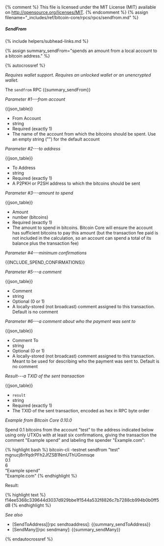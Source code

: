 {% comment %}
This file is licensed under the MIT License (MIT) available on
http://opensource.org/licenses/MIT.
{% endcomment %}
{% assign filename="_includes/ref/bitcoin-core/rpcs/rpcs/sendfrom.md" %}

##### SendFrom
{% include helpers/subhead-links.md %}

{% assign summary_sendFrom="spends an amount from a local account to a bitcoin address." %}

{% autocrossref %}

*Requires wallet support. Requires an unlocked wallet or an
unencrypted wallet.*

The `sendfrom` RPC {{summary_sendFrom}}

*Parameter #1---from account*

{{json_table}}

* From Account
* string
* Required (exactly 1)
* The name of the account from which the bitcoins should be spent.  Use an empty string ("") for the default account

*Parameter #2---to address*

{{json_table}}

* To Address
* string
* Required (exactly 1)
* A P2PKH or P2SH address to which the bitcoins should be sent

*Parameter #3---amount to spend*

{{json_table}}

* Amount
* number (bitcoins)
* Required (exactly 1)
* The amount to spend in bitcoins.  Bitcoin Core will ensure the account has sufficient bitcoins to pay this amount (but the transaction fee paid is not included in the calculation, so an account can spend a total of its balance plus the transaction fee)

*Parameter #4---minimum confirmations*

{{INCLUDE_SPEND_CONFIRMATIONS}}

*Parameter #5---a comment*

{{json_table}}

* Comment
* string
* Optional (0 or 1)
* A locally-stored (not broadcast) comment assigned to this transaction.  Default is no comment

*Parameter #6---a comment about who the payment was sent to*

{{json_table}}

* Comment To
* string
* Optional (0 or 1)
* A locally-stored (not broadcast) comment assigned to this transaction.  Meant to be used for describing who the payment was sent to. Default is no comment

*Result---a TXID of the sent transaction*

{{json_table}}

* `result`
* string
* Required (exactly 1)
* The TXID of the sent transaction, encoded as hex in RPC byte order

*Example from Bitcoin Core 0.10.0*

Spend 0.1 bitcoins from the account "test" to the address indicated below
using only UTXOs with at least six confirmations, giving the
transaction the comment "Example spend" and labeling the spender
"Example.com":


{% highlight bash %}
bitcoin-cli -testnet sendfrom "test" \
            mgnucj8nYqdrPFh2JfZSB1NmUThUGnmsqe \
            0.1 \
            6 \
            "Example spend" \
            "Example.com"
{% endhighlight %}

Result:

{% highlight text %}
f14ee5368c339644d3037d929bbe1f1544a532f8826c7b7288cb994b0b0ff5d8
{% endhighlight %}

*See also*

* [SendToAddress][rpc sendtoaddress]: {{summary_sendToAddress}}
* [SendMany][rpc sendmany]: {{summary_sendMany}}


{% endautocrossref %}
